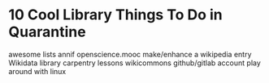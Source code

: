 # 10 Cool Library Things To Do in Quarantine


awesome lists
annif
openscience.mooc
make/enhance a wikipedia entry
Wikidata
library carpentry lessons
wikicommons
github/gitlab account
play around with linux
